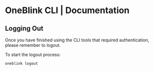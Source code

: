# OneBlink CLI | Documentation

## Logging Out

Once you have finished using the CLI tools that required authentication, please remember to logout.

To start the logout process:

```sh
oneblink logout
```
